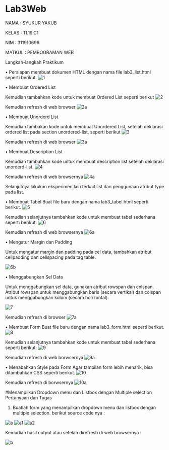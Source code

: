 # Lab3Web
NAMA		: SYUKUR YAKUB

KELAS		: TI.19.C1

NIM		: 311910696

MATKUL	: PEMROGRAMAN WEB

Langkah-langkah Praktikum

•	Persiapan membuat dokumen HTML dengan nama file lab3_list.html seperti berikut.
![1](https://user-images.githubusercontent.com/56242226/114870635-9b820c00-9e22-11eb-86d6-d31a3e3df188.PNG)

•	Membuat Ordered List 

Kemudian tambahkan kode untuk membuat Ordered List seperti berikut
![2](https://user-images.githubusercontent.com/56242226/114870769-be142500-9e22-11eb-8c0a-62b3074b6ba9.PNG)

Kemudian refresh di web browser 
![2a](https://user-images.githubusercontent.com/56242226/114870871-dd12b700-9e22-11eb-8d86-4397f690ec32.PNG)

•	Membuat Unorderd List

Kemudian tambakan kode untuk membuat Unordered List, setelah deklarasi ordered list pada section unordered-list, seperti berikut 
![3](https://user-images.githubusercontent.com/56242226/114871011-07fd0b00-9e23-11eb-9a06-5354876a623e.PNG)

Kemudian refresh di web browser 
![3a](https://user-images.githubusercontent.com/56242226/114871084-1c410800-9e23-11eb-9e8d-73e4babbefdd.PNG)

•	Membuat Description List

 Kemudian tambahkan kode untuk membuat description list setelah deklarasi unorderd-list.
![4](https://user-images.githubusercontent.com/56242226/114871192-3b3f9a00-9e23-11eb-8113-1b01dba4b412.PNG)

Kemudian refresh di web browsernya 
![4a](https://user-images.githubusercontent.com/56242226/114871263-501c2d80-9e23-11eb-9eb3-e0d226c9f3e1.PNG)

Selanjutnya lakukan eksperimen lain terkait list dan penggunaan atribut type pada list.

•	Membuat Tabel
 Buat file baru dengan nama lab3_tabel.html seperti berikut.
![5](https://user-images.githubusercontent.com/56242226/114871376-6cb86580-9e23-11eb-8b8f-06b01f685d43.PNG)

Kemudian selanjutnya tambahkan kode untuk membuat tabel sederhana seperti berikut: 
![6](https://user-images.githubusercontent.com/56242226/114871480-83f75300-9e23-11eb-8901-396d80785606.PNG)

Kemudian refresh di web browsernya 
![6a](https://user-images.githubusercontent.com/56242226/114871558-9b364080-9e23-11eb-9c59-f3338f604dd0.PNG)

•	Mengatur Margin dan Padding 

Untuk mengatur margin dan padding pada cel data, tambahkan atribut cellpadding dan cellspacing pada tag table.

![6b](https://user-images.githubusercontent.com/56242226/114871630-ac7f4d00-9e23-11eb-8fe5-e37e27a7498e.PNG)

•	Menggabungkan Sel Data 

Untuk menggabungkan sel data, gunakan atribut rowspan dan colspan. Atribut rowspan untuk menggabungkan baris (secara vertikal) dan colspan untuk menggabungkan kolom (secara horizontal).

![7](https://user-images.githubusercontent.com/56242226/114871707-c587fe00-9e23-11eb-8ebc-aa300eda7156.PNG)

Kemudian refresh di browser 
![7a](https://user-images.githubusercontent.com/56242226/114871778-d89ace00-9e23-11eb-831e-2267f6a45c19.PNG)

•	Membuat Form 
Buat file baru dengan nama lab3_form.html seperti berikut.
![8](https://user-images.githubusercontent.com/56242226/114871884-f405d900-9e23-11eb-81cb-29c4662712f4.PNG)

Kemudian selanjutnya tambahkan kode untuk membuat tabel sederhana seperti berikut:
![9](https://user-images.githubusercontent.com/56242226/114871969-0da72080-9e24-11eb-89ff-806431c78879.PNG)

Kemudian refresh di web borwsernya 
![9a](https://user-images.githubusercontent.com/56242226/114872082-27e0fe80-9e24-11eb-9296-f20be4cecb73.PNG)

•	Menabahkan Style pada Form 
Agar tampilan form lebih menarik, bisa ditambahkan CSS seperti berikut.
![10](https://user-images.githubusercontent.com/56242226/114872158-3e875580-9e24-11eb-98f6-38ebb2fdcaaa.PNG)

Kemudian refresh di borwsernya 
![10a](https://user-images.githubusercontent.com/56242226/114872223-4fd06200-9e24-11eb-8e7c-ee51a4dd07db.PNG)

#Menampilkan Dropdown menu dan Listbox dengan Multiple selection
Pertanyaan dan Tugas 

1.	Buatlah form yang menampilkan dropdown menu dan listbox dengan multiple selection.
berikut source code nya :

![a](https://user-images.githubusercontent.com/56242226/114874058-231d4a00-9e26-11eb-85b7-298acbd1c25d.PNG)
![a1](https://user-images.githubusercontent.com/56242226/114874092-2d3f4880-9e26-11eb-92cf-a01b0458bd53.PNG)
![a2](https://user-images.githubusercontent.com/56242226/114874167-40eaaf00-9e26-11eb-85cc-389f576bd7fd.PNG)

Kemudian hasil output atau setelah direfresh di web browsernya :

![b](https://user-images.githubusercontent.com/56242226/114874295-65468b80-9e26-11eb-9634-52200eb1d8e9.PNG)







